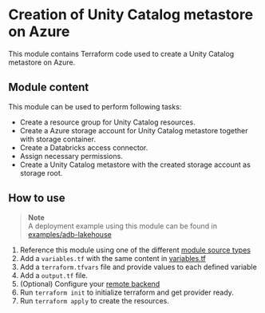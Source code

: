 # Creation of Unity Catalog metastore on Azure

This module contains Terraform code used to create a Unity Catalog metastore on Azure.

## Module content

This module can be used to perform following tasks:

* Create a resource group for Unity Catalog resources.
* Create a Azure storage account for Unity Catalog metastore together with storage container.
* Create a Databricks access connector.
* Assign necessary permissions.
* Create a Unity Catalog metastore with the created storage account as storage root.

## How to use

> **Note**  
> A deployment example using this module can be found in [examples/adb-lakehouse](../../examples/adb-lakehouse)

1. Reference this module using one of the different [module source types](https://developer.hashicorp.com/terraform/language/modules/sources)
2. Add a `variables.tf` with the same content in [variables.tf](variables.tf)
3. Add a `terraform.tfvars` file and provide values to each defined variable
4. Add a `output.tf` file.
5. (Optional) Configure your [remote backend](https://developer.hashicorp.com/terraform/language/settings/backends/azurerm)
6. Run `terraform init` to initialize terraform and get provider ready.
7. Run `terraform apply` to create the resources.

